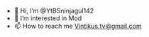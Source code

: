 - 👋 Hi, I’m @YtBSninjagul142
- 👀 I’m interested in Mod
- 📫 How to reach me Vintikus.tv@gmail.com

<!---
YtBSninjagul142/YtBSninjagul142 is a ✨ special ✨ repository because its `README.md` (this file) appears on your GitHub profile.
You can click the Preview link to take a look at your changes.
--->
